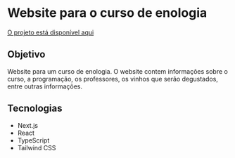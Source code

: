 # Website para o curso de enologia

[O projeto está disponível aqui](https://curso-de-enologia.vercel.app/)

## Objetivo

Website para um curso de enologia. O website contem informações sobre o curso, a programação, os professores, os vinhos que serão degustados, entre outras informações.

## Tecnologias

- Next.js
- React
- TypeScript
- Tailwind CSS
